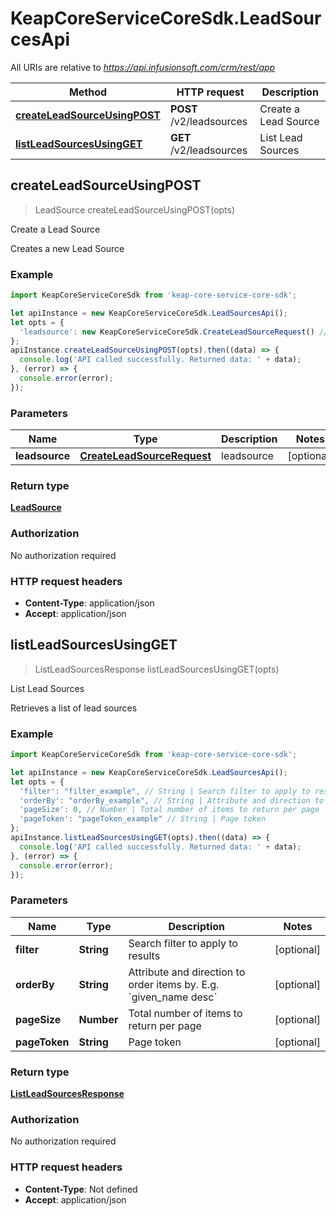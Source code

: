 # KeapCoreServiceCoreSdk.LeadSourcesApi

All URIs are relative to *https://api.infusionsoft.com/crm/rest/app*

Method | HTTP request | Description
------------- | ------------- | -------------
[**createLeadSourceUsingPOST**](LeadSourcesApi.md#createLeadSourceUsingPOST) | **POST** /v2/leadsources | Create a Lead Source
[**listLeadSourcesUsingGET**](LeadSourcesApi.md#listLeadSourcesUsingGET) | **GET** /v2/leadsources | List Lead Sources



## createLeadSourceUsingPOST

> LeadSource createLeadSourceUsingPOST(opts)

Create a Lead Source

Creates a new Lead Source

### Example

```javascript
import KeapCoreServiceCoreSdk from 'keap-core-service-core-sdk';

let apiInstance = new KeapCoreServiceCoreSdk.LeadSourcesApi();
let opts = {
  'leadsource': new KeapCoreServiceCoreSdk.CreateLeadSourceRequest() // CreateLeadSourceRequest | leadsource
};
apiInstance.createLeadSourceUsingPOST(opts).then((data) => {
  console.log('API called successfully. Returned data: ' + data);
}, (error) => {
  console.error(error);
});

```

### Parameters


Name | Type | Description  | Notes
------------- | ------------- | ------------- | -------------
 **leadsource** | [**CreateLeadSourceRequest**](CreateLeadSourceRequest.md)| leadsource | [optional] 

### Return type

[**LeadSource**](LeadSource.md)

### Authorization

No authorization required

### HTTP request headers

- **Content-Type**: application/json
- **Accept**: application/json


## listLeadSourcesUsingGET

> ListLeadSourcesResponse listLeadSourcesUsingGET(opts)

List Lead Sources

Retrieves a list of lead sources

### Example

```javascript
import KeapCoreServiceCoreSdk from 'keap-core-service-core-sdk';

let apiInstance = new KeapCoreServiceCoreSdk.LeadSourcesApi();
let opts = {
  'filter': "filter_example", // String | Search filter to apply to results
  'orderBy': "orderBy_example", // String | Attribute and direction to order items by. E.g. `given_name desc`
  'pageSize': 0, // Number | Total number of items to return per page
  'pageToken': "pageToken_example" // String | Page token
};
apiInstance.listLeadSourcesUsingGET(opts).then((data) => {
  console.log('API called successfully. Returned data: ' + data);
}, (error) => {
  console.error(error);
});

```

### Parameters


Name | Type | Description  | Notes
------------- | ------------- | ------------- | -------------
 **filter** | **String**| Search filter to apply to results | [optional] 
 **orderBy** | **String**| Attribute and direction to order items by. E.g. &#x60;given_name desc&#x60; | [optional] 
 **pageSize** | **Number**| Total number of items to return per page | [optional] 
 **pageToken** | **String**| Page token | [optional] 

### Return type

[**ListLeadSourcesResponse**](ListLeadSourcesResponse.md)

### Authorization

No authorization required

### HTTP request headers

- **Content-Type**: Not defined
- **Accept**: application/json

